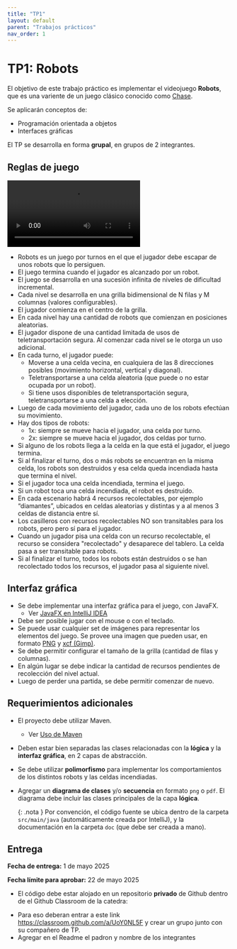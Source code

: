 ```yaml
---
title: "TP1"
layout: default
parent: "Trabajos prácticos"
nav_order: 1
---
```


# TP1: Robots

El objetivo de este trabajo práctico es implementar el videojuego **Robots**,
que es una variente de un juego clásico conocido como
[Chase](https://en.wikipedia.org/wiki/Chase_(video_game)).

Se aplicarán conceptos de:

- Programación orientada a objetos
- Interfaces gráficas

El TP se desarrolla en forma **grupal**, en grupos de 2 integrantes.

## Reglas de juego

<video controls src="./robots.webm" type="video/webm"></video>

* Robots es un juego por turnos en el que el jugador debe escapar de unos robots
  que lo persiguen.
* El juego termina cuando el jugador es alcanzado por un robot.
* El juego se desarrolla en una sucesión infinita de niveles de dificultad incremental.
* Cada nivel se desarrolla en una grilla bidimensional de N filas y M columnas
  (valores configurables).
* El jugador comienza en el centro de la grilla.
* En cada nivel hay una cantidad de robots que comienzan en posiciones
  aleatorias.
* El jugador dispone de una cantidad limitada de usos de teletransportación
  segura. Al comenzar cada nivel se le otorga un uso adicional.
* En cada turno, el jugador puede:
  * Moverse a una celda vecina, en cualquiera de las 8 direcciones posibles
    (movimiento horizontal, vertical y diagonal).
  * Teletransportarse a una celda aleatoria (que puede o no estar ocupada por un
    robot).
  * Si tiene usos disponibles de teletransportación segura, teletransportarse a
    una celda a elección.
* Luego de cada movimiento del jugador, cada uno de los robots efectúan su
  movimiento.
* Hay dos tipos de robots:
  * 1x: siempre se mueve hacia el jugador, una celda por turno.
  * 2x: siempre se mueve hacia el jugador, dos celdas por turno.
* Si alguno de los robots llega a la celda en la que está el jugador, el juego
  termina.
* Si al finalizar el turno, dos o más robots se encuentran en la misma celda,
  los robots son destruidos y esa celda queda incendiada hasta que termina el
  nivel.
* Si el jugador toca una celda incendiada, termina el juego.
* Si un robot toca una celda incendiada, el robot es destruido.
* En cada escenario habrá 4 recursos recolectables, por ejemplo “diamantes”, ubicados en 
  celdas aleatorias y distintas y a al menos 3 celdas de distancia entre sí.
* Los casilleros con recursos recolectables NO son transitables para los robots, pero pero 
  sí para el jugador. 
* Cuando un jugador pisa una celda con un recurso recolectable, el recurso se considera
  "recolectado" y desaparece del tablero. La celda pasa a ser transitable para robots.
* Si al finalizar el turno, todos los robots están destruidos o se han recolectado todos
  los recursos, el jugador pasa al siguiente nivel.

## Interfaz gráfica

* Se debe implementar una interfaz gráfica para el juego, con JavaFX.
    - Ver [JavaFX en IntelliJ IDEA](/entorno/tutorial-javafx/)
* Debe ser posible jugar con el mouse o con el teclado.
* Se puede usar cualquier set de imágenes para representar los elementos del
  juego. Se provee una imagen que pueden usar, en formato
  [PNG](./robots_con_diamante.png) y [xcf (Gimp)](./robots.xcf).
* Se debe permitir configurar el tamaño de la grilla (cantidad de filas y
  columnas).
* En algún lugar se debe indicar la cantidad de recursos pendientes de recolección
  del nivel actual.
* Luego de perder una partida, se debe permitir comenzar de nuevo.

## Requerimientos adicionales

* El proyecto debe utilizar Maven.
    - Ver [Uso de Maven](/entorno/maven/)

* Deben estar bien separadas las clases relacionadas con la **lógica** y la
  **interfaz gráfica**, en 2 capas de abstracción.

* Se debe utilizar **polimorfismo** para implementar los comportamientos de los
  distintos robots y las celdas incendiadas.

* Agregar un **diagrama de clases** y/o **secuencia** en formato `png` o `pdf`.
  El diagrama debe incluir las clases principales de la capa **lógica**.

    {: .nota }
    Por convención, el código fuente se ubica dentro de la carpeta `src/main/java`
    (automáticamente creada por IntelliJ), y la documentación en la carpeta `doc`
    (que debe ser creada a mano).

## Entrega

**Fecha de entrega:** 1 de mayo 2025

**Fecha límite para aprobar:** 22 de mayo 2025

* El código debe estar alojado en un repositorio **privado** de Github dentro de el Github Classroom de la catedra:
- Para eso deberan entrar a este link https://classroom.github.com/a/UoY0NL5F y crear un grupo junto con su compañero de TP.
- Agregar en el Readme el padron y nombre de los integrantes
